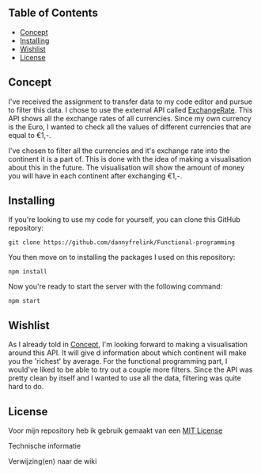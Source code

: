 ## Table of Contents

* [Concept](https://github.com/dannyfrelink/Functional-programming#concept)
* [Installing](https://github.com/dannyfrelink/Functional-programming#installing)
* [Wishlist](https://github.com/dannyfrelink/Functional-programming#wishlist)
* [License](https://github.com/dannyfrelink/Functional-programming#license)

## Concept

I've received the assignment to transfer data to my code editor and pursue to filter this data. I chose to use the external API called [ExchangeRate](https://rapidapi.com/exchangerateapi/api/exchangerate-api/). This API shows all the exchange rates of all currencies. Since my own currency is the Euro, I wanted to check all the values of different currencies that are equal to €1,-.

I've chosen to filter all the currencies and it's exchange rate into the continent it is a part of. This is done with the idea of making a visualisation about this in the future. The visualisation will show the amount of money you will have in each continent after exchanging €1,-.  

## Installing

If you're looking to use my code for yourself, you can clone this GitHub repository:
```
git clone https://github.com/dannyfrelink/Functional-programming
```

You then move on to installing the packages I used on this repository:
```
npm install
```

Now you're ready to start the server with the following command:
```
npm start
```

## Wishlist

As I already told in [Concept](https://github.com/dannyfrelink/Functional-programming#Concept), I'm looking forward to making a visualisation around this API. It will give d information about which continent will make you the 'richest' by average. For the functional programming part, I would've liked to be able to try out a couple more filters. Since the API was pretty clean by itself and I wanted to use all the data, filtering was quite hard to do.

## License

Voor mijn repository heb ik gebruik gemaakt van een [MIT License](https://github.com/dannyfrelink/Functional-programming/blob/main/LICENSE)




Technische informatie​

Verwijzing(en) naar de wiki​